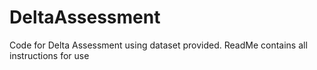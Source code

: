 # DeltaAssessment
Code for Delta Assessment using dataset provided. ReadMe contains all instructions for use
